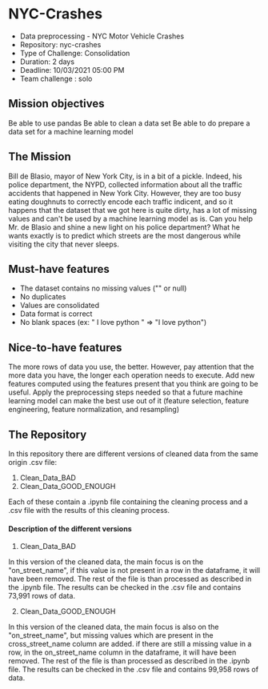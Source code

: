 # NYC-Crashes

- Data preprocessing - NYC Motor Vehicle Crashes
- Repository: nyc-crashes
- Type of Challenge: Consolidation
- Duration: 2 days
- Deadline: 10/03/2021 05:00 PM
- Team challenge : solo

## Mission objectives

Be able to use pandas
Be able to clean a data set
Be able to do prepare a data set for a machine learning model

## The Mission
Bill de Blasio, mayor of New York City, is in a bit of a pickle. Indeed, his police department, the NYPD, collected information about all the traffic accidents that happened in New York City. However, they are too busy eating doughnuts to correctly encode each traffic indicent, and so it happens that the dataset that we got here is quite dirty, has a lot of missing values and can't be used by a machine learning model as is. Can you help Mr. de Blasio and shine a new light on his police department? What he wants exactly is to predict which streets are the most dangerous while visiting the city that never sleeps.


## Must-have features

- The dataset contains no missing values ("" or null)
- No duplicates
- Values are consolidated
- Data format is correct
- No blank spaces (ex: " I love python " => "I love python")

## Nice-to-have features

The more rows of data you use, the better. However, pay attention that the more data you have, the longer each operation needs to execute.
Add new features computed using the features present that you think are going to be useful.
Apply the preprocessing steps needed so that a future machine learning model can make the best use out of it (feature selection, feature engineering, feature normalization, and resampling)

## The Repository

In this repository there are different versions of cleaned data from the same origin .csv file:
1. Clean_Data_BAD
2. Clean_Data_GOOD_ENOUGH

Each of these contain a .ipynb file containing the cleaning process and a .csv file with the results of this cleaning process.

#### Description of the different versions

1. Clean_Data_BAD

In this version of the cleaned data, the main focus is on the "on_street_name", if this value is not present in a row in the dataframe, it will have been removed. The rest of the file is than processed as described in the .ipynb file. The results can be checked in the .csv file and contains 73,991 rows of data.

2. Clean_Data_GOOD_ENOUGH

In this version of the cleaned data, the main focus is also on the "on_street_name", but missing values which are present in the cross_street_name column are added. if there are still a missing value in a row, in the on_street_name column in the dataframe, it will have been removed. The rest of the file is than processed as described in the .ipynb file. The results can be checked in the .csv file and contains 99,958 rows of data.
